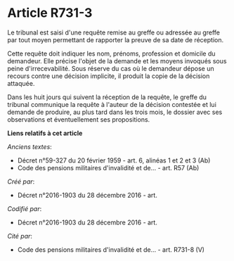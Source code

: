 # Article R731-3

Le tribunal est saisi d'une requête remise au greffe ou adressée au greffe par tout moyen permettant de rapporter la preuve
de sa date de réception.

Cette requête doit indiquer les nom, prénoms, profession et domicile du demandeur. Elle précise l'objet de la demande et les
moyens invoqués sous peine d'irrecevabilité. Sous réserve du cas où le demandeur dépose un recours contre une décision
implicite, il produit la copie de la décision attaquée.

Dans les huit jours qui suivent la réception de la requête, le greffe du tribunal communique la requête à l'auteur de la
décision contestée et lui demande de produire, au plus tard dans les trois mois, le dossier avec ses observations et
éventuellement ses propositions.

**Liens relatifs à cet article**

_Anciens textes_:

  - Décret n°59-327 du 20 février 1959 - art. 6, alinéas 1 et 2 et 3 (Ab)
  - Code des pensions militaires d'invalidité et de... - art. R57 (Ab)

_Créé par_:

  - Décret n°2016-1903 du 28 décembre 2016 - art.

_Codifié par_:

  - Décret n°2016-1903 du 28 décembre 2016 - art.

_Cité par_:

  - Code des pensions militaires d'invalidité et de... - art. R731-8 (V)
